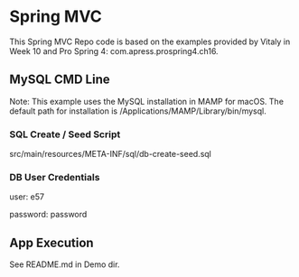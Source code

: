 # Spring MVC
This Spring MVC Repo code is based on the examples provided by Vitaly in Week 10 and Pro Spring 4: com.apress.prospring4.ch16.

## MySQL CMD Line
Note: This example uses the MySQL installation in MAMP for macOS. The default path for installation is /Applications/MAMP/Library/bin/mysql.

### SQL Create / Seed Script
src/main/resources/META-INF/sql/db-create-seed.sql 

### DB User Credentials
user: e57

password: password

## App Execution
See README.md in Demo dir.
